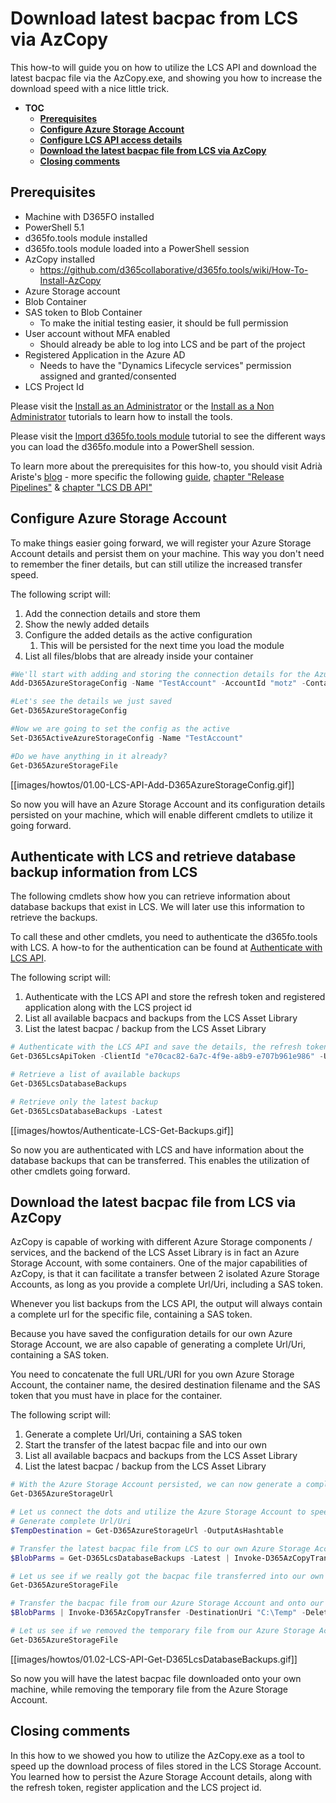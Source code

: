 ﻿
# **Download latest bacpac from LCS via AzCopy**

This how-to will guide you on how to utilize the LCS API and download the latest bacpac file via the AzCopy.exe, and showing you how to increase the download speed with a nice little trick.

- **TOC**
  * [**Prerequisites**](#--prerequisites--)
  * [**Configure Azure Storage Account**](#--configure-azure-storage-account--)
  * [**Configure LCS API access details**](#--configure-lcs-api-access-details--)
  * [**Download the latest bacpac file from LCS via AzCopy**](#--download-the-lastest-bacpac-file-from-lcs-via-azcopy--)
  * [**Closing comments**](#--closing-comments--)
  
## **Prerequisites**
* Machine with D365FO installed
* PowerShell 5.1
* d365fo.tools module installed
* d365fo.tools module loaded into a PowerShell session
* AzCopy installed
  * https://github.com/d365collaborative/d365fo.tools/wiki/How-To-Install-AzCopy
* Azure Storage account
* Blob Container
* SAS token to Blob Container
   * To make the initial testing easier, it should be full permission
* User account without MFA enabled
   * Should already be able to log into LCS and be part of the project
* Registered Application in the Azure AD
  * Needs to have the "Dynamics Lifecycle services" permission assigned and granted/consented
* LCS Project Id

Please visit the [Install as an Administrator](https://github.com/d365collaborative/d365fo.tools/wiki/Tutorial-Install-Administrator) or the [Install as a Non Administrator](https://github.com/d365collaborative/d365fo.tools/wiki/Tutorial-Install-Non-Administrator) tutorials to learn how to install the tools.

Please visit the [Import d365fo.tools module](https://github.com/d365collaborative/d365fo.tools/wiki/Tutorial-Import-Module) tutorial to see the different ways you can load the d365fo.module into a PowerShell session.

To learn more about the prerequisites for this how-to, you should visit Adrià Ariste's [blog](https://ariste.info/en) - more specific the following [guide](https://ariste.info/en/msdyn365-azure-devops-alm), [chapter "Release Pipelines"](https://ariste.info/en/dynamics365almguide/setting-up-release-pipeline-in-azure-devops-for-dynamics-365-for-finance-and-operations/) & [chapter "LCS DB API"](https://ariste.info/en/dynamics365almguide/call-the-lcs-database-movement-api-from-your-azure-devops-pipelines/)

## **Configure Azure Storage Account**
To make things easier going forward, we will register your Azure Storage Account details and persist them on your machine. This way you don't need to remember the finer details, but can still utilize the increased transfer speed.

The following script will:
1. Add the connection details and store them
2. Show the newly added details
3. Configure the added details as the active configuration
   1. This will be persisted for the next time you load the module
4. List all files/blobs that are already inside your container
   
```powershell
#We'll start with adding and storing the connection details for the Azure Storage Account
Add-D365AzureStorageConfig -Name "TestAccount" -AccountId "motz" -Container "demo" -SAS "?sv=2018-03-28&si=full&sr=c&sig=N3vCp95UUhlpdBxL5QZCjOrp0o30Yxdj17PJ70nxMc4%3D"

#Let's see the details we just saved
Get-D365AzureStorageConfig

#Now we are going to set the config as the active
Set-D365ActiveAzureStorageConfig -Name "TestAccount"

#Do we have anything in it already?
Get-D365AzureStorageFile
```

[[images/howtos/01.00-LCS-API-Add-D365AzureStorageConfig.gif]]

So now you will have an Azure Storage Account and its configuration details persisted on your machine, which will enable different cmdlets to utilize it going forward.

## **Authenticate with LCS and retrieve database backup information from LCS**
The following cmdlets show how you can retrieve information about database backups that exist in LCS. We will later use this information to retrieve the backups.

To call these and other cmdlets, you need to authenticate the d365fo.tools with LCS. A how-to for the authentication can be found at [Authenticate with LCS API](How-To-Authenticate-With-LCS-API). 

The following script will:
1. Authenticate with the LCS API and store the refresh token and registered application along with the LCS project id
2. List all available bacpacs and backups from the LCS Asset Library
3. List the latest bacpac / backup from the LCS Asset Library

```powershell
# Authenticate with the LCS API and save the details, the refresh token, the registered application and the project id
Get-D365LcsApiToken -ClientId "e70cac82-6a7c-4f9e-a8b9-e707b961e986" -Username "Lcs-Automation@contoso.com" -Password "fT1DHcLdeTWC9aumugHr" -LcsApiUri "https://lcsapi.lcs.dynamics.com" | Set-D365LcsApiConfig -ProjectId "123456789" -ClientId "e70cac82-6a7c-4f9e-a8b9-e707b961e986"

# Retrieve a list of available backups
Get-D365LcsDatabaseBackups

# Retrieve only the latest backup
Get-D365LcsDatabaseBackups -Latest
```

[[images/howtos/Authenticate-LCS-Get-Backups.gif]]

So now you are authenticated with LCS and have information about the database backups that can be transferred. This enables the utilization of other cmdlets going forward.

## **Download the latest bacpac file from LCS via AzCopy**
AzCopy is capable of working with different Azure Storage components / services, and the backend of the LCS Asset Library is in fact an Azure Storage Account, with some containers. One of the major capabilities of AzCopy, is that it can facilitate a transfer between 2 isolated Azure Storage Accounts, as long as you provide a complete Url/Uri, including a SAS token.

Whenever you list backups from the LCS API, the output will always contain a complete url for the specific file, containing a SAS token.

Because you have saved the configuration details for our own Azure Storage Account, we are also capable of generating a complete Url/Uri, containing a SAS token.

You need to concatenate the full URL/URI for you own Azure Storage Account, the container name, the desired destination filename and the SAS token that you must have in place for the container.

The following script will:
1. Generate a complete Url/Uri, containing a SAS token
2. Start the transfer of the latest bacpac file and into our own
3. List all available bacpacs and backups from the LCS Asset Library
4. List the latest bacpac / backup from the LCS Asset Library

```powershell
# With the Azure Storage Account persisted, we can now generate a complete Url/Uri
Get-D365AzureStorageUrl

# Let us connect the dots and utilize the Azure Storage Account to speed up the download
# Generate complete Url/Uri
$TempDestination = Get-D365AzureStorageUrl -OutputAsHashtable

# Transfer the latest bacpac file from LCS to our own Azure Storage Account
$BlobParms = Get-D365LcsDatabaseBackups -Latest | Invoke-D365AzCopyTransfer @TempDestination -FileName "Latest.bacpac"

# Let us see if we really got the bacpac file transferred into our own Azure Storage Account
Get-D365AzureStorageFile

# Transfer the bacpac file from our Azure Storage Account and onto our machine.
$BlobParms | Invoke-D365AzCopyTransfer -DestinationUri "C:\Temp" -DeleteOnTransferComplete

# Let us see if we removed the temporary file from our Azure Storage Account
Get-D365AzureStorageFile
```

[[images/howtos/01.02-LCS-API-Get-D365LcsDatabaseBackups.gif]]

So now you will have the latest bacpac file downloaded onto your own machine, while removing the temporary file from the Azure Storage Account.

## **Closing comments**
In this how to we showed you how to utilize the AzCopy.exe as a tool to speed up the download process of files stored in the LCS Storage Account. You learned how to persist the Azure Storage Account details, along with the refresh token, register application and the LCS project id.